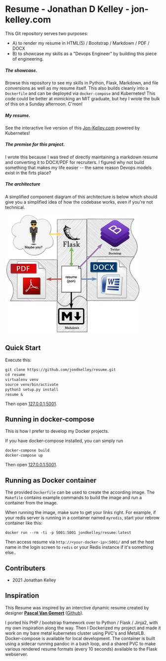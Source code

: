 Resume - Jonathan D Kelley - jon-kelley.com
=====================================================

This Git repository serves two purposes:

* A) to render my resume in HTML(5) / Bootstrap / Markdown / PDF / DOCX
* B) to showcase my skills as a "Devops Engineer" by building this piece of engineering.

##### The showcase.

Browse this repository to see my skills in Python, Flask, Markdown, and file conversions as well as my resume itself. This also builds cleanly into a `Dockerfile` and can be deployed via `docker-compose` and Kubernetes! This code could be better at mimicking an MIT graduate, but hey I wrote the bulk of this on a Sunday afternoon. C'mon!

##### My resume.

See the interactive live version of this [Jon-Kelley.com](https://jon-kelley.com) powered by Kubernetes!

##### The premise for this project.

I wrote this because I was tired of directly maintaining a markdown resume and converting it to DOCX/PDF for recruiters. I figured why not build something that makes my life easier -- the same reason Devops models exist in the firts place?


##### The architecture

A simplified component diagram of this architecture is below which should give you a simplified idea of how the codebase works, even if you're not technical.

![](conceptual_architecture_small.jpg)

## Quick Start

Execute this:

    git clone https://github.com/jondkelley/resume.git
    cd resume
    virtualenv venv
    source venv/bin/activate
    python3 setup.py install
    resume &

Then open [127.0.0.1:5001](http://127.0.0.1:5001).

## Running in docker-compose

This is how I prefer to develop my Docker projects.

If you have docker-compose installed, you can simply run

```
docker-compose build
docker-compose up
```

Then open [127.0.0.1:5001](http://127.0.0.1:5001).

## Running as Docker container

The provided `Dockerfile` can be used to create the according image. The `Makefile` contains example commands to build the image and run a container from the image.

When running the image, make sure to get your links right. For example, if your redis server is running in a container named `myredis`, start your rebrow container like this:

```
docker run --rm -ti -p 5001:5001 jondkelley/resume:latest
```

Then access resume via `http://<your-docker-ip>:5001/` and set the host name in the login screen to `redis` or your Redis instance if it's something else..

## Contributers

* 2021 Jonathan Kelley

## Inspiration

This Resume was inspired by an interctive dynamic resume created by designer **[Pascal Van Gemert](http://pascalvangemert.nl/)** ([Github](https://github.com/pascalvgemert/resume)).

I ported his PHP / bootstrap framework over to Python / Flask / Jinja2, with my own inspiration along the way. Then I Dockerized my project and made it work on my bare metal kubernetes cluster using PVC's and MetalLB. Docker-compose is available for local development. The container is built using a sidecar running pandoc in a bash loop, and a shared PVC to make various rendered resume formats (every 10 seconds) available to the Flask webserver.
